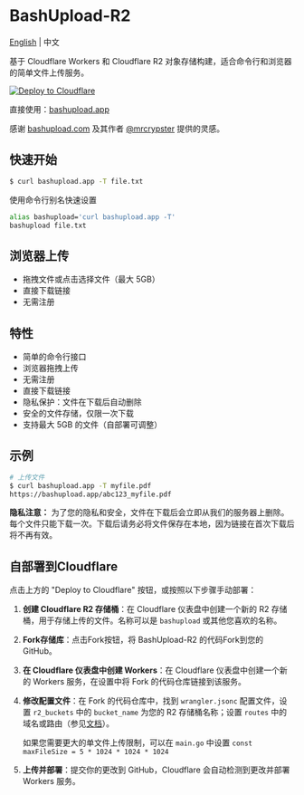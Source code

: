 # BashUpload-R2

[English](README.md) | 中文

基于 Cloudflare Workers 和 Cloudflare R2 对象存储构建，适合命令行和浏览器的简单文件上传服务。

[![Deploy to Cloudflare](https://deploy.workers.cloudflare.com/button)](https://deploy.workers.cloudflare.com/?url=https://github.com/DullJZ/bashupload-r2)

直接使用：[bashupload.app](https://bashupload.app)

感谢 [bashupload.com](https://bashupload.com) 及其作者 [@mrcrypster](https://github.com/mrcrypster) 提供的灵感。

## 快速开始

```sh
$ curl bashupload.app -T file.txt
```

使用命令行别名快速设置

```sh
alias bashupload='curl bashupload.app -T'
bashupload file.txt
```

## 浏览器上传

- 拖拽文件或点击选择文件（最大 5GB）
- 直接下载链接
- 无需注册

## 特性

- 简单的命令行接口
- 浏览器拖拽上传
- 无需注册
- 直接下载链接
- 隐私保护：文件在下载后自动删除
- 安全的文件存储，仅限一次下载
- 支持最大 5GB 的文件（自部署可调整）

## 示例

```sh
# 上传文件
$ curl bashupload.app -T myfile.pdf
https://bashupload.app/abc123_myfile.pdf
```

**隐私注意：** 为了您的隐私和安全，文件在下载后会立即从我们的服务器上删除。每个文件只能下载一次。下载后请务必将文件保存在本地，因为链接在首次下载后将不再有效。


## 自部署到Cloudflare

点击上方的 "Deploy to Cloudflare" 按钮，或按照以下步骤手动部署：

1. **创建 Cloudflare R2 存储桶**：在 Cloudflare 仪表盘中创建一个新的 R2 存储桶，用于存储上传的文件。名称可以是 `bashupload` 或其他您喜欢的名称。
2. **Fork存储库**：点击Fork按钮，将 BashUpload-R2 的代码Fork到您的 GitHub。
3. **在 Cloudflare 仪表盘中创建 Workers**：在 Cloudflare 仪表盘中创建一个新的 Workers 服务，在设置中将 Fork 的代码仓库链接到该服务。
4. **修改配置文件**：在 Fork 的代码仓库中，找到 `wrangler.jsonc` 配置文件，设置 `r2_buckets` 中的 `bucket_name` 为您的 R2 存储桶名称；设置 `routes` 中的域名或路由（参见[文档](https://developers.cloudflare.com/workers/configuration/routing/)）。

   如果您需要更大的单文件上传限制，可以在 `main.go` 中设置 `const maxFileSize = 5 * 1024 * 1024 * 1024`
5. **上传并部署**：提交你的更改到 GitHub，Cloudflare 会自动检测到更改并部署 Workers 服务。